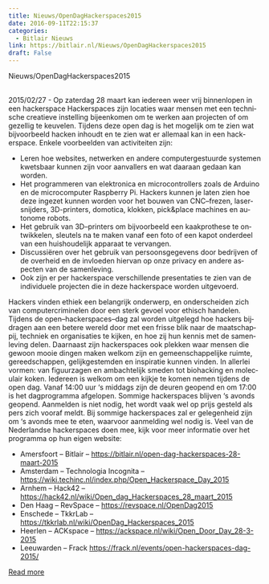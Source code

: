```yaml
---
title: Nieuws/OpenDagHackerspaces2015
date: 2016-09-11T22:15:37
categories:
  - Bitlair Nieuws
link: https://bitlair.nl/Nieuws/OpenDagHackerspaces2015
draft: False
---
```


<div class="mw-content-ltr mw-parser-output" dir="ltr" lang="en"><p><a class="mw-selflink selflink">Nieuws/OpenDagHackerspaces2015</a>
</p></div><div class="mw-content-ltr mw-parser-output" dir="ltr" lang="en"><p><br />
2015/02/27 - Op zaterdag 28 maart kan iedereen weer vrij binnenlopen in een hackerspace
Hackerspaces zijn locaties waar mensen met een technische creatieve instelling bijeenkomen om te werken aan projecten of om gezellig te keuvelen. Tijdens deze open dag is het mogelijk om te zien wat bijvoorbeeld hacken inhoudt en te zien wat er allemaal kan in een hackerspace.
Enkele voorbeelden van activiteiten zijn:
</p>
<ul><li>Leren hoe websites, netwerken en andere computergestuurde systemen kwetsbaar kunnen zijn voor aanvallers en wat daaraan gedaan kan worden.</li>
<li>Het programmeren van elektronica en microcontrollers zoals de Arduino en de microcomputer Raspberry Pi. Hackers kunnen je laten zien hoe deze ingezet kunnen worden voor het bouwen van CNC–frezen, lasersnijders, 3D-printers, domotica, klokken, pick&amp;place machines en autonome robots.</li>
<li>Het gebruik van 3D–printers om bijvoorbeeld een kaakprothese te ontwikkelen, sleutels na te maken vanaf een foto of een kapot onderdeel van een huishoudelijk apparaat te vervangen.</li>
<li>Discussiëren over het gebruik van persoonsgegevens door bedrijven of de overheid en de invloeden hiervan op onze privacy en andere aspecten van de samenleving.</li>
<li>Ook zijn er per hackerspace verschillende presentaties te zien van de individuele projecten die in deze hackerspace worden uitgevoerd.</li></ul>
<p>Hackers vinden ethiek een belangrijk onderwerp, en onderscheiden zich van computercriminelen door een sterk gevoel voor ethisch handelen. Tijdens de open–hackerspaces–dag zal worden uitgelegd hoe hackers bijdragen aan een betere wereld door met een frisse blik naar de maatschappij, techniek en organisaties te kijken, en hoe zij hun kennis met de samenleving delen. Daarnaast zijn hackerspaces ook plekken waar mensen die gewoon mooie dingen maken welkom zijn en gemeenschappelijke ruimte, gereedschappen, gelijkgestemden en inspiratie kunnen vinden. In allerlei vormen: van figuurzagen en ambachtelijk smeden tot biohacking en moleculair koken.
Iedereen is welkom om een kijkje te komen nemen tijdens de open dag. Vanaf 14:00 uur ‘s middags zijn de deuren geopend en om 17:00 is het dagprogramma afgelopen. Sommige hackerspaces blijven ‘s avonds geopend.
Aanmelden is niet nodig, het wordt vaak wel op prijs gesteld als pers zich vooraf meldt. Bij sommige hackerspaces zal er gelegenheid zijn om ‘s avonds mee te eten, waarvoor aanmelding wel nodig is.
Veel van de Nederlandse hackerspaces doen mee, kijk voor meer informatie over het programma op hun eigen website:
</p>
<ul><li>Amersfoort – Bitlair – <a class="external free" href="https://bitlair.nl/open-dag-hackerspaces-28-maart-2015" rel="nofollow">https://bitlair.nl/open-dag-hackerspaces-28-maart-2015</a></li>
<li>Amsterdam – Technologia Incognita – <a class="external free" href="https://wiki.techinc.nl/index.php/Open_Hackerspace_Day_2015" rel="nofollow">https://wiki.techinc.nl/index.php/Open_Hackerspace_Day_2015</a></li>
<li>Arnhem – Hack42 – <a class="external free" href="https://hack42.nl/wiki/Open_dag_Hackerspaces_28_maart_2015" rel="nofollow">https://hack42.nl/wiki/Open_dag_Hackerspaces_28_maart_2015</a></li>
<li>Den Haag – RevSpace – <a class="external free" href="https://revspace.nl/OpenDag2015" rel="nofollow">https://revspace.nl/OpenDag2015</a></li>
<li>Enschede – TkkrLab – <a class="external free" href="https://tkkrlab.nl/wiki/OpenDag_Hackerspaces_2015" rel="nofollow">https://tkkrlab.nl/wiki/OpenDag_Hackerspaces_2015</a></li>
<li>Heerlen – ACKspace – <a class="external free" href="https://ackspace.nl/wiki/Open_Door_Day_28-3-2015" rel="nofollow">https://ackspace.nl/wiki/Open_Door_Day_28-3-2015</a></li>
<li>Leeuwarden – Frack  <a class="external free" href="https://frack.nl/events/open-hackerspaces-dag-2015/" rel="nofollow">https://frack.nl/events/open-hackerspaces-dag-2015/</a></li></ul></div>

[Read more](https://bitlair.nl/Nieuws/OpenDagHackerspaces2015)